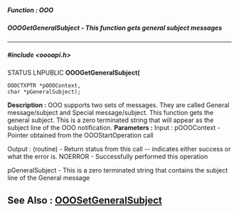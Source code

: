 ##### Function : OOO
##### OOOGetGeneralSubject - This function gets general subject messages
---
##### #include <oooapi.h>
STATUS LNPUBLIC **OOOGetGeneralSubject(**

	OOOCTXPTR *pOOOContext,
	char *pGeneralSubject);
**Description :**
OOO supports two sets of messages.  They are called General message/subject and 
Special message/subject. This function gets the general subject.  This is a 
zero terminated string that will appear as the subject line of the OOO 
notification. 
**Parameters :**
Input :
pOOOContext  -  Pointer obtained from the OOOStartOperation call

Output :
(routine)  -  Return status from this call -- indicates either success or what the error is. 
NOERROR - Successfully performed this operation


pGeneralSubject  -  This is a zero terminated string that contains the subject line of the General message

**See Also :**
[OOOSetGeneralSubject](D:/md_files/OOOSetGeneralSubject.md)
---
